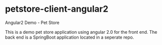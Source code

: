 # petstore-client-angular2
Angular2 Demo - Pet Store

This is a demo pet store application using angular 2.0 for the front end. The back end is a SpringBoot application located in a seperate repo.
